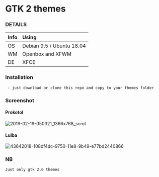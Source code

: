 # GTK 2 themes


### DETAILS

| Info | Using |
| :--- | :---- |
| OS | Debian 9.5 / Ubuntu 18.04 |
| WM | Openbox and XFWM |
| DE | XFCE |

### Installation
```
 - just download or clone this repo and copy to your themes folder
```

### Screenshot

#### Prokotol
![2019-02-19-050321_1366x768_scrot](https://user-images.githubusercontent.com/38096925/53461771-b0676f80-3a0f-11e9-876d-80b853e32904.png)

#### Lulba
![43642018-108df4dc-9750-11e8-9b49-e77bd2440866](https://user-images.githubusercontent.com/38096925/53461928-25d34000-3a10-11e9-8359-d9a76f60cf56.png)


### NB
	Just only gtk 2.0 themes
